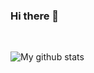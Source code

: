 ### Hi there 👋
<br>


![My github stats](https://github-readme-stats.vercel.app/api?username=wrongway213&show_icons=true&hide_border=true)

<br>
<!--
**wrongway213/wrongway213** is a ✨ _special_ ✨ repository because its `README.md` (this file) appears on your GitHub profile.

Here are some ideas to get you started:

- 🔭 I’m currently working on ...
- 🌱 I’m currently learning ...
- 👯 I’m looking to collaborate on ...
- 🤔 I’m looking for help with ...
- 💬 Ask me about ...
- 📫 How to reach me: ...
- 😄 Pronouns: ...
- ⚡ Fun fact: ...
-->
